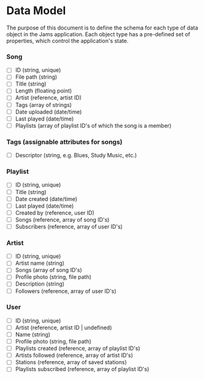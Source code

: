 # Data Model
The purpose of this document is to define the schema for each type of data object in the Jams application. Each object type has a pre-defined set of properties, which control the application's state.

### Song
- [ ] ID (string, unique)
- [ ] File path (string)
- [ ] Title (string)
- [ ] Length (floating point)
- [ ] Artist (reference, artist ID)
- [ ] Tags (array of strings)
- [ ] Date uploaded (date/time)
- [ ] Last played (date/time)
- [ ] Playlists (array of playlist ID's of which the song is a member)

### Tags (assignable attributes for songs)
- [ ] Descriptor (string, e.g. Blues, Study Music, etc.)

### Playlist
- [ ] ID (string, unique)
- [ ] Title (string)
- [ ] Date created (date/time)
- [ ] Last played (date/time)
- [ ] Created by (reference, user ID)
- [ ] Songs (reference, array of song ID's)
- [ ] Subscribers (reference, array of user ID's)

### Artist
- [ ] ID (string, unique)
- [ ] Artist name (string)
- [ ] Songs (array of song ID's)
- [ ] Profile photo (string, file path)
- [ ] Description (string)
- [ ] Followers (reference, array of user ID's)

### User
- [ ] ID (string, unique)
- [ ] Artist (reference, artist ID | undefined)
- [ ] Name (string)
- [ ] Profile photo (string, file path)
- [ ] Playlists created (reference, array of playlist ID's)
- [ ] Artists followed (reference, array of artist ID's)
- [ ] Stations (reference, array of saved stations)
- [ ] Playlists subscribed (reference, array of playlist ID's)
